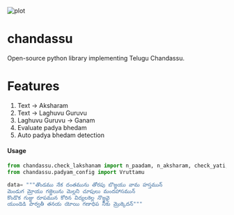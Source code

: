 ![plot](https://drive.google.com/uc?id=1izDz9LpCTmCMPUwNM7WMy4hTDNXgzrHF)

# chandassu
Open-source python library implementing Telugu Chandassu.

# Features
1. Text -> Aksharam
2. Text -> Laghuvu Guruvu
3. Laghuvu Guruvu -> Ganam
4. Evaluate padya bhedam
5. Auto padya bhedam detection
#### Usage
```py
from chandassu.check_lakshanam import n_paadam, n_aksharam, check_yati, check_prasa, check_vruttam_gana_kramam
from chandassu.padyam_config import Vruttamu

data= """తొండము నేక దంతమును తోరపు బొజ్జయు వామ హస్తమున్
మెండుగ మ్రోయు గజ్జెలును మెల్లని చూపులు మందహాసమున్
కొండొక గుజ్జు రూపమున కోరిన విద్యలకెల్ల నొజ్జవై
యుండెడి పార్వతీ తనయ యోయి గణాధిప నీకు మ్రొక్కెదన్"""

```
